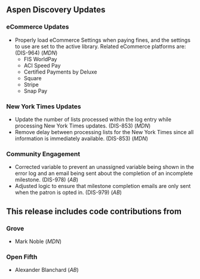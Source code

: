 ## Aspen Discovery Updates
### eCommerce Updates
- Properly load eCommerce Settings when paying fines, and the settings to use are set to the active library. Related eCommerce platforms are: (DIS-964) (*MDN*)
  - FIS WorldPay
  - ACI Speed Pay
  - Certified Payments by Deluxe
  - Square
  - Stripe 
  - Snap Pay

### New York Times Updates
- Update the number of lists processed within the log entry while processing New York Times updates. (DIS-853) (*MDN*)
- Remove delay between processing lists for the New York Times since all information is immediately available. (DIS-853) (*MDN*)

### Community Engagement
- Corrected variable to prevent an unassigned variable being shown in the error log and an email being sent about the completion of an incomplete milestone. (DIS-978) (*AB*)
- Adjusted logic to ensure that milestone completion emails are only sent when the patron is opted in. (DIS-979) (*AB*)

## This release includes code contributions from
### Grove
- Mark Noble (*MDN*)
### Open Fifth
- Alexander Blanchard (*AB*)
